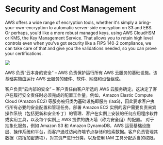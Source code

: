 # Security and Cost Management

 AWS offers a wide range of encryption tools, whether it's simply a bring-your-own-encryption to automatic server-side encryption on S3 and EBS. Or perhaps, you'd like a more robust managed keys, using AWS CloudHSM or KMS, the Key Management Service. That allows you to retain high level controls even when you've got security like a FIPS 140-2 compliance, we can take care of that and give you the validations needed, so you can prove your certifications.
 
 ![](http://ww3.sinaimg.cn/large/006tNc79gy1g3cg7h8jkgj30xo0igdjc.jpg)
 
 AWS 负责“云本身的安全” – AWS 负责保护运行所有 AWS 云服务的基础设施。该基础实施由运行 AWS 云服务的硬件、软件、网络和设备组成。

客户负责“云内部的安全” – 客户责任由客户所选的 AWS 云服务确定。这决定了客户在履行安全责任时必须完成的配置工作量。例如，Amazon Elastic Compute Cloud (Amazon EC2) 等服务被归类为基础设施即服务 (IaaS)，因此要求客户执行所有必要的安全配置和管理任务。部署 Amazon EC2 实例的客户需要负责来宾操作系统（包括更新和安全补丁）的管理、客户在实例上安装的任何应用程序软件或实用工具，以及每个实例上 AWS 提供的防火墙（称为安全组）的配置。 对于抽象化服务，例如 Amazon S3 和 Amazon DynamoDB，AWS 运营基础设施层、操作系统和平台，而客户通过访问终端节点存储和检索数据。客户负责管理其数据（包括加密选项），对其资产进行分类，以及使用 IAM 工具分配适当的权限。